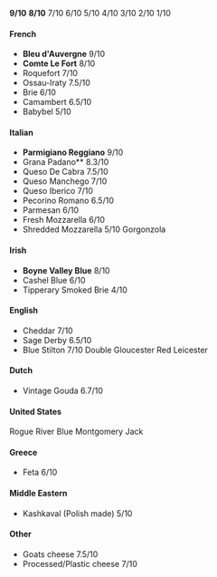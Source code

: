 **9/10**
**8/10**
7/10
6/10
5/10
4/10
3/10
2/10
1/10

#### French
- **Bleu d'Auvergne**
	9/10
- **Comte Le Fort**
	8/10
- Roquefort
	7/10
- Ossau-Iraty
	7.5/10
- Brie
	6/10
- Camambert
	6.5/10
- Babybel
	5/10
#### Italian
- **Parmigiano Reggiano**
	9/10
- Grana Padano**
	8.3/10
- Queso De Cabra
	7.5/10
- Queso Manchego
	7/10
- Queso Iberico
	7/10
- Pecorino Romano
	6.5/10
- Parmesan
	6/10
- Fresh Mozzarella
	6/10
- Shredded Mozzarella
	5/10
Gorgonzola
#### Irish
- **Boyne Valley Blue**
	8/10
- Cashel Blue
	6/10
- Tipperary Smoked Brie
	4/10

#### English
- Cheddar
	7/10
- Sage Derby
	6.5/10
- Blue Stilton
	7/10
Double Gloucester
Red Leicester

#### Dutch
- Vintage Gouda
	6.7/10

#### United States
Rogue River Blue
Montgomery Jack
#### Greece
- Feta
	6/10
#### Middle Eastern
- Kashkaval (Polish made)
	5/10
#### Other
- Goats cheese
	7.5/10
- Processed/Plastic cheese
	7/10
